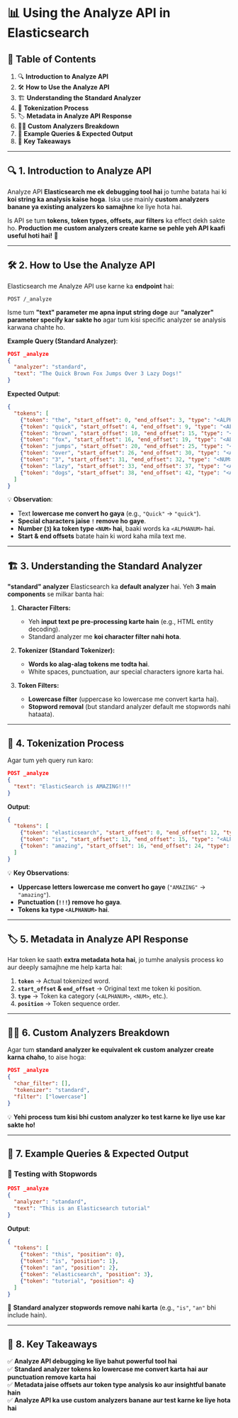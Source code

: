 # 📊 **Using the Analyze API in Elasticsearch**  

## 📌 **Table of Contents**  
1. 🔍 **Introduction to Analyze API**  
2. 🛠️ **How to Use the Analyze API**  
3. 🏗️ **Understanding the Standard Analyzer**  
4. 🔄 **Tokenization Process**  
5. 🏷️ **Metadata in Analyze API Response**  
6. 🧑‍🔬 **Custom Analyzers Breakdown**  
7. 📝 **Example Queries & Expected Output**  
8. 🎯 **Key Takeaways**  

---  

## 🔍 **1. Introduction to Analyze API**  
Analyze API **Elasticsearch me ek debugging tool hai** jo tumhe batata hai ki **koi string ka analysis kaise hoga**. Iska use mainly **custom analyzers banane ya existing analyzers ko samajhne** ke liye hota hai.  

Is API se tum **tokens, token types, offsets, aur filters** ka effect dekh sakte ho. **Production me custom analyzers create karne se pehle yeh API kaafi useful hoti hai!** 🚀  

---  

## 🛠️ **2. How to Use the Analyze API**  
Elasticsearch me Analyze API use karne ka **endpoint** hai:  

```
POST /_analyze
```

Isme tum **"text" parameter me apna input string doge** aur **"analyzer" parameter specify kar sakte ho** agar tum kisi specific analyzer se analysis karwana chahte ho.  

**Example Query (Standard Analyzer)**:  
```json
POST _analyze
{
  "analyzer": "standard",
  "text": "The Quick Brown Fox Jumps Over 3 Lazy Dogs!"
}
```

**Expected Output**:
```json
{
  "tokens": [
    {"token": "the", "start_offset": 0, "end_offset": 3, "type": "<ALPHANUM>", "position": 0},
    {"token": "quick", "start_offset": 4, "end_offset": 9, "type": "<ALPHANUM>", "position": 1},
    {"token": "brown", "start_offset": 10, "end_offset": 15, "type": "<ALPHANUM>", "position": 2},
    {"token": "fox", "start_offset": 16, "end_offset": 19, "type": "<ALPHANUM>", "position": 3},
    {"token": "jumps", "start_offset": 20, "end_offset": 25, "type": "<ALPHANUM>", "position": 4},
    {"token": "over", "start_offset": 26, "end_offset": 30, "type": "<ALPHANUM>", "position": 5},
    {"token": "3", "start_offset": 31, "end_offset": 32, "type": "<NUM>", "position": 6},
    {"token": "lazy", "start_offset": 33, "end_offset": 37, "type": "<ALPHANUM>", "position": 7},
    {"token": "dogs", "start_offset": 38, "end_offset": 42, "type": "<ALPHANUM>", "position": 8}
  ]
}
```

💡 **Observation**:
- Text **lowercase me convert ho gaya** (e.g., `"Quick"` → `"quick"`).
- **Special characters jaise `!` remove ho gaye**.
- **Number (`3`) ka token type `<NUM>` hai**, baaki words ka `<ALPHANUM>` hai.  
- **Start & end offsets** batate hain ki word kaha mila text me.  

---  

## 🏗️ **3. Understanding the Standard Analyzer**  
**"standard" analyzer** Elasticsearch ka **default analyzer** hai. Yeh **3 main components** se milkar banta hai:  

1. **Character Filters:**  
   - Yeh **input text pe pre-processing karte hain** (e.g., HTML entity decoding).  
   - Standard analyzer me **koi character filter nahi hota**.  

2. **Tokenizer (Standard Tokenizer):**  
   - **Words ko alag-alag tokens me todta hai**.  
   - White spaces, punctuation, aur special characters ignore karta hai.  
   
3. **Token Filters:**  
   - **Lowercase filter** (uppercase ko lowercase me convert karta hai).  
   - **Stopword removal** (but standard analyzer default me stopwords nahi hataata).  

---  

## 🔄 **4. Tokenization Process**  
Agar tum yeh query run karo:  

```json
POST _analyze
{
  "text": "ElasticSearch is AMAZING!!!"
}
```

**Output**:
```json
{
  "tokens": [
    {"token": "elasticsearch", "start_offset": 0, "end_offset": 12, "type": "<ALPHANUM>", "position": 0},
    {"token": "is", "start_offset": 13, "end_offset": 15, "type": "<ALPHANUM>", "position": 1},
    {"token": "amazing", "start_offset": 16, "end_offset": 24, "type": "<ALPHANUM>", "position": 2}
  ]
}
```

💡 **Key Observations**:
- **Uppercase letters lowercase me convert ho gaye** (`"AMAZING"` → `"amazing"`).  
- **Punctuation (`!!!`) remove ho gaya**.  
- **Tokens ka type `<ALPHANUM>` hai**.  

---  

## 🏷️ **5. Metadata in Analyze API Response**  
Har token ke saath **extra metadata hota hai**, jo tumhe analysis process ko aur deeply samajhne me help karta hai:  

1. **`token`** → Actual tokenized word.  
2. **`start_offset` & `end_offset`** → Original text me token ki position.  
3. **`type`** → Token ka category (`<ALPHANUM>`, `<NUM>`, etc.).  
4. **`position`** → Token sequence order.  

---  

## 🧑‍🔬 **6. Custom Analyzers Breakdown**  
Agar tum **standard analyzer ke equivalent ek custom analyzer create karna chaho**, to aise hoga:  

```json
POST _analyze
{
  "char_filter": [],
  "tokenizer": "standard",
  "filter": ["lowercase"]
}
```

💡 **Yehi process tum kisi bhi custom analyzer ko test karne ke liye use kar sakte ho!**  

---  

## 📝 **7. Example Queries & Expected Output**  

### **🧐 Testing with Stopwords**
```json
POST _analyze
{
  "analyzer": "standard",
  "text": "This is an Elasticsearch tutorial"
}
```
**Output**:
```json
{
  "tokens": [
    {"token": "this", "position": 0},
    {"token": "is", "position": 1},
    {"token": "an", "position": 2},
    {"token": "elasticsearch", "position": 3},
    {"token": "tutorial", "position": 4}
  ]
}
```
🚨 **Standard analyzer stopwords remove nahi karta** (e.g., `"is"`, `"an"` bhi include hain).  

---

## 🎯 **8. Key Takeaways**  
✅ **Analyze API debugging ke liye bahut powerful tool hai**  
✅ **Standard analyzer tokens ko lowercase me convert karta hai aur punctuation remove karta hai**  
✅ **Metadata jaise offsets aur token type analysis ko aur insightful banate hain**  
✅ **Analyze API ka use custom analyzers banane aur test karne ke liye hota hai**  

